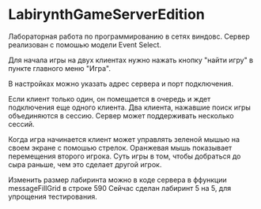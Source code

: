 # LabirynthGameServerEdition

Лабораторная работа по программированию в сетях виндовс. Сервер реализован с помошью модели Event Select.

Для начала игры на двух клиентах нужно нажать кнопку "найти игру" в пункте главного меню "Игра". 

В настройках можно указать адрес сервера и порт подключения. 

Если клиент только один, он помещается в очередь и ждет подключения еще одного клиента.
Два клиента, нажавшие поиск игры объединяются в сессию. 
Сервер может поддерживать несколько сессий.

Когда игра начинается клиент может управлять зеленой мышью на своем экране с помошью стрелок.
Оранжевая мышь показывает перемещения второго игрока.
Суть игры в том, чтобы добраться до сыра раньше, чем это сделает другой игрок.

Изменить размер лабиринта можно в коде сервера в ффункции messageFillGrid в строке 590
Сейчас сделан лабиринт 5 на 5, для упрощения тестирования.

